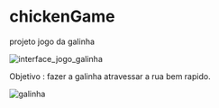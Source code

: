 # chickenGame
projeto jogo da galinha

![interface_jogo_galinha](https://github.com/user-attachments/assets/aba3daad-7518-4121-9256-83a462b6949c)

Objetivo :  fazer a galinha atravessar a rua bem rapido.

![galinha](https://github.com/user-attachments/assets/26774aac-ba85-4e4e-ad64-0e1357f9b154)
